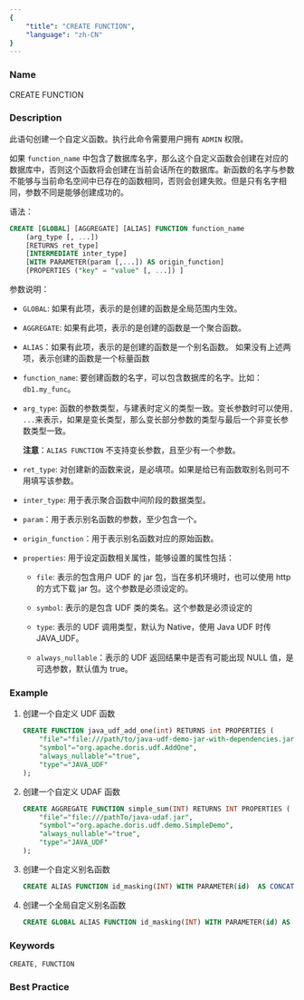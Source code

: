 ```yaml
---
{
    "title": "CREATE FUNCTION",
    "language": "zh-CN"
}
---
```


<!--
Licensed to the Apache Software Foundation (ASF) under one
or more contributor license agreements.  See the NOTICE file
distributed with this work for additional information
regarding copyright ownership.  The ASF licenses this file
to you under the Apache License, Version 2.0 (the
"License"); you may not use this file except in compliance
with the License.  You may obtain a copy of the License at

  http://www.apache.org/licenses/LICENSE-2.0

Unless required by applicable law or agreed to in writing,
software distributed under the License is distributed on an
"AS IS" BASIS, WITHOUT WARRANTIES OR CONDITIONS OF ANY
KIND, either express or implied.  See the License for the
specific language governing permissions and limitations
under the License.
-->

### Name

CREATE FUNCTION

### Description

此语句创建一个自定义函数。执行此命令需要用户拥有 `ADMIN` 权限。

如果 `function_name` 中包含了数据库名字，那么这个自定义函数会创建在对应的数据库中，否则这个函数将会创建在当前会话所在的数据库。新函数的名字与参数不能够与当前命名空间中已存在的函数相同，否则会创建失败。但是只有名字相同，参数不同是能够创建成功的。

语法：

```sql
CREATE [GLOBAL] [AGGREGATE] [ALIAS] FUNCTION function_name
    (arg_type [, ...])
    [RETURNS ret_type]
    [INTERMEDIATE inter_type]
    [WITH PARAMETER(param [,...]) AS origin_function]
    [PROPERTIES ("key" = "value" [, ...]) ]
```

参数说明：

-  `GLOBAL`: 如果有此项，表示的是创建的函数是全局范围内生效。

-  `AGGREGATE`: 如果有此项，表示的是创建的函数是一个聚合函数。

-  `ALIAS`：如果有此项，表示的是创建的函数是一个别名函数。
 		如果没有上述两项，表示创建的函数是一个标量函数

-  `function_name`: 要创建函数的名字，可以包含数据库的名字。比如：`db1.my_func`。



-  `arg_type`: 函数的参数类型，与建表时定义的类型一致。变长参数时可以使用`, ...`来表示，如果是变长类型，那么变长部分参数的类型与最后一个非变长参数类型一致。

   **注意**：`ALIAS FUNCTION` 不支持变长参数，且至少有一个参数。

-  `ret_type`: 对创建新的函数来说，是必填项。如果是给已有函数取别名则可不用填写该参数。


-  `inter_type`: 用于表示聚合函数中间阶段的数据类型。


-  `param`：用于表示别名函数的参数，至少包含一个。


-  `origin_function`：用于表示别名函数对应的原始函数。

- `properties`: 用于设定函数相关属性，能够设置的属性包括：	

  - `file`: 表示的包含用户 UDF 的 jar 包，当在多机环境时，也可以使用 http 的方式下载 jar 包。这个参数是必须设定的。

  - `symbol`: 表示的是包含 UDF 类的类名。这个参数是必须设定的

  - `type`: 表示的 UDF 调用类型，默认为 Native，使用 Java UDF 时传 JAVA_UDF。

  - `always_nullable`：表示的 UDF 返回结果中是否有可能出现 NULL 值，是可选参数，默认值为 true。

### Example


1. 创建一个自定义 UDF 函数


   ```sql
   CREATE FUNCTION java_udf_add_one(int) RETURNS int PROPERTIES (
       "file"="file:///path/to/java-udf-demo-jar-with-dependencies.jar",
       "symbol"="org.apache.doris.udf.AddOne",
       "always_nullable"="true",
       "type"="JAVA_UDF"
   );
   ```

2. 创建一个自定义 UDAF 函数

   ```sql
   CREATE AGGREGATE FUNCTION simple_sum(INT) RETURNS INT PROPERTIES (
       "file"="file:///pathTo/java-udaf.jar",
       "symbol"="org.apache.doris.udf.demo.SimpleDemo",
       "always_nullable"="true",
       "type"="JAVA_UDF"
   );
   ```

3. 创建一个自定义别名函数

   ```sql
   CREATE ALIAS FUNCTION id_masking(INT) WITH PARAMETER(id)  AS CONCAT(LEFT(id, 3), '****', RIGHT(id, 4));
   ```

4. 创建一个全局自定义别名函数

   ```sql
   CREATE GLOBAL ALIAS FUNCTION id_masking(INT) WITH PARAMETER(id) AS CONCAT(LEFT(id, 3), '****', RIGHT(id, 4));
   ``` 
   
### Keywords

    CREATE, FUNCTION

### Best Practice


